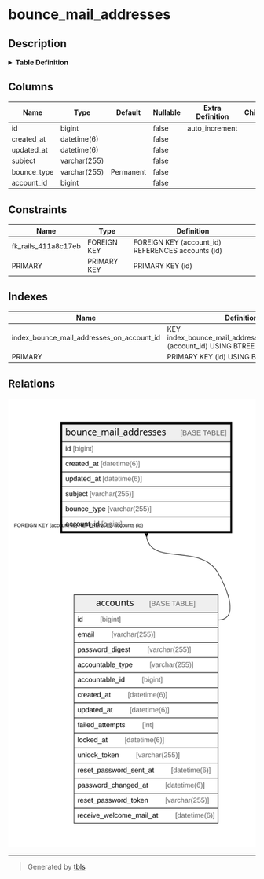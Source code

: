 # bounce_mail_addresses

## Description

<details>
<summary><strong>Table Definition</strong></summary>

```sql
CREATE TABLE `bounce_mail_addresses` (
  `id` bigint NOT NULL AUTO_INCREMENT,
  `created_at` datetime(6) NOT NULL,
  `updated_at` datetime(6) NOT NULL,
  `subject` varchar(255) COLLATE utf8mb4_bin NOT NULL,
  `bounce_type` varchar(255) COLLATE utf8mb4_bin NOT NULL DEFAULT 'Permanent',
  `account_id` bigint NOT NULL,
  PRIMARY KEY (`id`),
  KEY `index_bounce_mail_addresses_on_account_id` (`account_id`),
  CONSTRAINT `fk_rails_411a8c17eb` FOREIGN KEY (`account_id`) REFERENCES `accounts` (`id`)
) ENGINE=InnoDB AUTO_INCREMENT=[Redacted by tbls] DEFAULT CHARSET=utf8mb4 COLLATE=utf8mb4_bin
```

</details>

## Columns

| Name | Type | Default | Nullable | Extra Definition | Children | Parents | Comment |
| ---- | ---- | ------- | -------- | ---------------- | -------- | ------- | ------- |
| id | bigint |  | false | auto_increment |  |  |  |
| created_at | datetime(6) |  | false |  |  |  |  |
| updated_at | datetime(6) |  | false |  |  |  |  |
| subject | varchar(255) |  | false |  |  |  |  |
| bounce_type | varchar(255) | Permanent | false |  |  |  |  |
| account_id | bigint |  | false |  |  | [accounts](accounts.md) |  |

## Constraints

| Name | Type | Definition |
| ---- | ---- | ---------- |
| fk_rails_411a8c17eb | FOREIGN KEY | FOREIGN KEY (account_id) REFERENCES accounts (id) |
| PRIMARY | PRIMARY KEY | PRIMARY KEY (id) |

## Indexes

| Name | Definition |
| ---- | ---------- |
| index_bounce_mail_addresses_on_account_id | KEY index_bounce_mail_addresses_on_account_id (account_id) USING BTREE |
| PRIMARY | PRIMARY KEY (id) USING BTREE |

## Relations

![er](bounce_mail_addresses.svg)

---

> Generated by [tbls](https://github.com/k1LoW/tbls)
